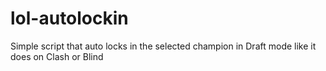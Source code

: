 # lol-autolockin
Simple script that auto locks in the selected champion in Draft mode like it does on Clash or Blind
